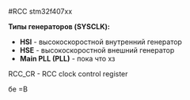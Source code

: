 #RCC stm32f407xx

**Типы генераторов (SYSCLK):**

* **HSI** - высокоскоростной внутренний генератор
* **HSE** - высокоскоростной внешний генератор
* **Main PLL (PLL)** - пока что хз

RCC_CR - RCC clock control register

бе =В
